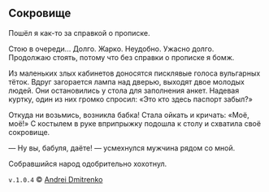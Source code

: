 ## Сокровище

Пошёл я как-то за справкой о прописке.

Стою в очереди... Долго. Жарко. Неудобно. Ужасно долго.  
Продолжаю стоять, потому что без справки о прописке я бомж.

Из маленьких злых кабинетов доносятся писклявые голоса вульгарных тёток. Вдруг загорается лампа над дверью, выходят двое молодых людей. Они остановились у стола для заполнения анкет. Надевая куртку, один из них громко спросил: «Это кто здесь паспорт забыл?»

Откуда ни возьмись, возникла бабка! Стала ойкать и кричать: «Моё, моё!» С костылем в руке вприпрыжку подошла к столу и схватила своё сокровище.

&mdash; Ну вы, бабуля, даёте! &mdash; усмехнулся мужчина рядом со мной.

Собравшийся народ одобрительно хохотнул.

`v.1.0.4` &copy; [Andrei Dmitrenko](https://finelit.github.io/blog/)
